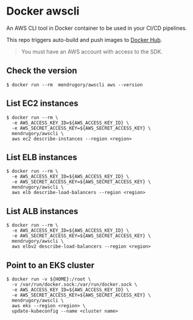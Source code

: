 # Docker awscli


An AWS CLI tool in Docker container to be used in your CI/CD pipelines.

This repo triggers auto-build and push images to [Docker Hub](https://dockerhub.com/r/mendrugory/awscli).

> You must have an AWS account with access to the SDK.

## Check the version

```
$ docker run --rm  mendrugory/awscli aws --version
```

## List EC2 instances

```
$ docker run --rm \
  -e AWS_ACCESS_KEY_ID=${AWS_ACCESS_KEY_ID} \
  -e AWS_SECRET_ACCESS_KEY=${AWS_SECRET_ACCESS_KEY} \
  mendrugory/awscli \
  aws ec2 describe-instances --region <region>
```


## List ELB instances

```
$ docker run --rm \
  -e AWS_ACCESS_KEY_ID=${AWS_ACCESS_KEY_ID} \
  -e AWS_SECRET_ACCESS_KEY=${AWS_SECRET_ACCESS_KEY} \
  mendrugory/awscli \
  aws elb describe-load-balancers --region <region>
```


## List ALB instances

```
$ docker run --rm \
  -e AWS_ACCESS_KEY_ID=${AWS_ACCESS_KEY_ID} \
  -e AWS_SECRET_ACCESS_KEY=${AWS_SECRET_ACCESS_KEY} \
  mendrugory/awscli \
  aws elbv2 describe-load-balancers --region <region>
```


## Point to an EKS cluster

```
$ docker run -v ${HOME}:/root \
  -v /var/run/docker.sock:/var/run/docker.sock \
  -e AWS_ACCESS_KEY_ID=${AWS_ACCESS_KEY_ID} \
  -e AWS_SECRET_ACCESS_KEY=${AWS_SECRET_ACCESS_KEY} \
  mendrugory/awscli \
  aws eks --region <region> \
  update-kubeconfig --name <cluster name>
```